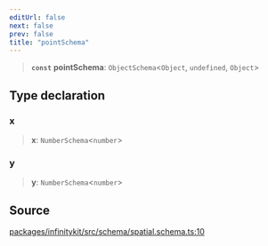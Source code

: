 ```yaml
---
editUrl: false
next: false
prev: false
title: "pointSchema"
---
```


> **`const`** **pointSchema**: `ObjectSchema`\<`Object`, `undefined`, `Object`\>

## Type declaration

### x

> **x**: `NumberSchema`\<`number`\>

### y

> **y**: `NumberSchema`\<`number`\>

## Source

[packages/infinitykit/src/schema/spatial.schema.ts:10](https://github.com/nodenogg-in/alpha-p2p/blob/8383a4b/packages/infinitykit/src/schema/spatial.schema.ts#L10)
